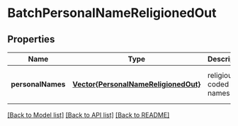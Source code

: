 # BatchPersonalNameReligionedOut


## Properties
Name | Type | Description | Notes
------------ | ------------- | ------------- | -------------
**personalNames** | [**Vector{PersonalNameReligionedOut}**](PersonalNameReligionedOut.md) | religious-coded names | [optional] [default to nothing]


[[Back to Model list]](../README.md#models) [[Back to API list]](../README.md#api-endpoints) [[Back to README]](../README.md)


